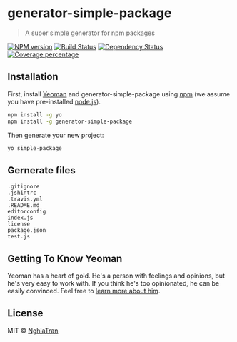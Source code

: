 # generator-simple-package 

> A super simple generator for npm packages


[![NPM version][npm-image]][npm-url] [![Build Status][travis-image]][travis-url] [![Dependency Status][daviddm-image]][daviddm-url] [![Coverage percentage][coveralls-image]][coveralls-url]


## Installation

First, install [Yeoman](http://yeoman.io) and generator-simple-package using [npm](https://www.npmjs.com/) (we assume you have pre-installed [node.js](https://nodejs.org/)).

```bash
npm install -g yo
npm install -g generator-simple-package
```

Then generate your new project:

```bash
yo simple-package
```

## Gernerate files

```
.gitignore
.jshintrc
.travis.yml
.README.md
editorconfig
index.js
license
package.json
test.js
```

## Getting To Know Yeoman

Yeoman has a heart of gold. He&#39;s a person with feelings and opinions, but he&#39;s very easy to work with. If you think he&#39;s too opinionated, he can be easily convinced. Feel free to [learn more about him](http://yeoman.io/).

## License

MIT © [NghiaTran]()


[npm-image]: https://badge.fury.io/js/generator-simple-package.svg
[npm-url]: https://npmjs.org/package/generator-simple-package
[travis-image]: https://travis-ci.org/nghiattran/generator-simple-package.svg?branch=master
[travis-url]: https://travis-ci.org/nghiattran/generator-simple-package
[daviddm-image]: https://david-dm.org/nghiattran/generator-simple-package.svg?theme=shields.io
[daviddm-url]: https://david-dm.org/nghiattran/generator-simple-package
[coveralls-image]: https://coveralls.io/repos/nghiattran/generator-simple-package/badge.svg
[coveralls-url]: https://coveralls.io/r/nghiattran/generator-simple-package
